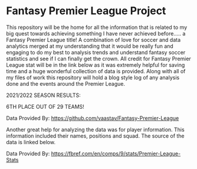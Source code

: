 # Fantasy Premier League Project
 This repository will be the home for all the information that is related to my big quest towards achieving something I have never achieved before..... a Fantasy Premier League title! A combination of love for soccer and data analytics merged at my understanding that it would be really fun and engaging to do my best to analysis trends and understand fantasy soccer statistics and see if I can finally get the crown. All credit for Fantasy Premier League stat will be in the link below as it was extremely helpful for saving time and a huge wonderful collection of data is provided. Along with all of my files of work this repository will hold a blog style log of any analysis done and the events around the Premier League.
 
2021/2022 SEASON RESULTS:

6TH PLACE OUT OF 29 TEAMS!


Data Provided By: https://github.com/vaastav/Fantasy-Premier-League

Another great help for analyzing the data was for player information. This information included their names, positions and squad. The source of the data is linked below.

Data Provided By: https://fbref.com/en/comps/9/stats/Premier-League-Stats
